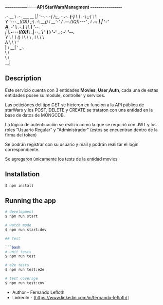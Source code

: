 **----------------API StarWarsManagment ----------------**

.-.__      \ .-.  ___  __
|_|  '--.-.-(   \/\;;\_\.-._______.-.
(-)___     \ \ .-\ \;;\(   \       \ \
 Y    '---._\_((Q)) \;;\\ .-\     __(_)
 I           __'-' / .--.((Q))---'    \,
 I     ___.-:    \|  |   \'-'_          \
 A  .-'      \ .-.\   \   \ \ '--.__     '\
 |  |____.----((Q))\   \__|--\_      \     '
    ( )        '-'  \_  :  \-' '--.___\
     Y                \  \  \       \(_)
     I                 \  \  \         \,
     I                  \  \  \          \
     A                   \  \  \          '\
     |                    \  \__|           '
                           \_:.  \
                             \ \  \
                              \ \  \
                               \_\_|
## Description

Este servicio cuenta con 3 entidades **Movies**, **User**,**Auth**, cada una de estas entidades posee su module, controller y services. 


Las peticiónes del tipo GET se hicieron en función a la API pública de starWars y los POST, DELETE y CREATE se trataron con una entidad en la base de datos de MONGODB.

La lógica de autenticación se realizo como la que se requirió con JWT y los roles "Usuario Regular" y "Administrador" (estos se encuentran dentro de la firma del token)

Se podrán registrar con su usuario y mail y podrán realizar el login correspondiente.

Se agregaron únicamente los tests de la entidad movies 



## Installation

```bash 
$ npm install
```

## Running the app

```bash
# development
$ npm run start

# watch mode
$ npm run start:dev

## Test

```bash
# unit tests
$ npm run test

# e2e tests
$ npm run test:e2e

# test coverage
$ npm run test:cov
```

- Author - Fernando Lefloth
- LinkedIn - [https://www.linkedin.com/in/fernando-lefloth/]